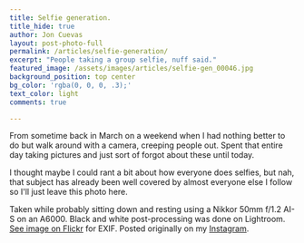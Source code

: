 ```yaml
---
title: Selfie generation.
title_hide: true
author: Jon Cuevas
layout: post-photo-full
permalink: /articles/selfie-generation/
excerpt: "People taking a group selfie, nuff said."
featured_image: /assets/images/articles/selfie-gen_00046.jpg
background_position: top center
bg_color: 'rgba(0, 0, 0, .3);'
text_color: light
comments: true

---
```


From sometime back in March on a weekend when I had nothing better to do but walk around with a camera, creeping people out. Spent that entire day taking pictures and just sort of forgot about these until today.

I thought maybe I could rant a bit about how everyone does selfies, but nah, that subject has already been well covered by almost everyone else I follow so I'll just leave this photo here.

Taken while probably sitting down and resting using a Nikkor 50mm f/1.2 AI-S on an A6000. Black and white post-processing was done on Lightroom. [See image on Flickr][1] for EXIF. Posted originally on my [Instagram][2].

[1]: http://www.flickr.com/photos/archondigital/17347261935/
[2]: http://instagram.com/p/2Mgy4IGq4d/
